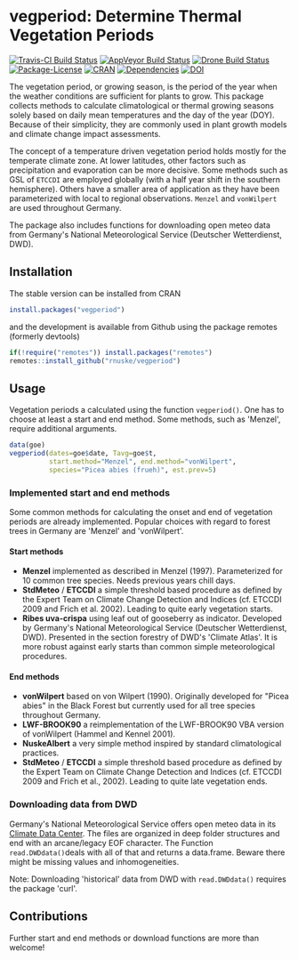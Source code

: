 # vegperiod: Determine Thermal Vegetation Periods 

[![Travis-CI Build Status](https://travis-ci.org/rnuske/vegperiod.svg?branch=master)](https://travis-ci.org/rnuske/vegperiod) 
[![AppVeyor Build Status](https://ci.appveyor.com/api/projects/status/github/rnuske/vegperiod?branch=master&svg=true)](https://ci.appveyor.com/project/rnuske/vegperiod) 
[![Drone Build Status](https://cloud.drone.io/api/badges/rnuske/vegperiod/status.svg)](https://cloud.drone.io/rnuske/vegperiod) 
[![Package-License](https://img.shields.io/badge/license-GPL--3-brightgreen.svg?style=flat)](https://www.gnu.org/licenses/gpl-3.0.html) 
[![CRAN](https://www.r-pkg.org/badges/version/vegperiod)](https://cran.r-project.org/package=vegperiod) 
[![Dependencies](https://tinyverse.netlify.com/badge/vegperiod)](https://cran.r-project.org/package=vegperiod) 
[![DOI](https://zenodo.org/badge/DOI/10.5281/zenodo.1466541.svg)](https://doi.org/10.5281/zenodo.1466541)

The vegetation period, or growing season, is the period of the year when the weather conditions are sufficient for plants to grow. This package collects methods to calculate climatological or thermal growing seasons solely based on daily mean temperatures and the day of the year (DOY). Because of their simplicity, they are commonly used in plant growth models and climate change impact assessments.

The concept of a temperature driven vegetation period holds mostly for the temperate climate zone. At lower latitudes, other factors such as precipitation and evaporation can be more decisive. Some methods such as GSL of `ETCCDI` are employed globally (with a half year shift in the southern hemisphere). Others have a smaller area of application as they have been parameterized with local to regional observations. `Menzel` and `vonWilpert` are used throughout Germany.

The package also includes functions for downloading open meteo data from Germany's National Meteorological Service (Deutscher Wetterdienst, DWD).


## Installation
The stable version can be installed from CRAN
```r
install.packages("vegperiod")
```


and the development is available from Github using the package remotes (formerly devtools)
```r
if(!require("remotes")) install.packages("remotes")
remotes::install_github("rnuske/vegperiod")
```

## Usage
Vegetation periods a calculated using the function `vegperiod()`.  One has to choose at least a start and end method. Some methods, such as 'Menzel', require additional arguments.

```r
data(goe)
vegperiod(dates=goe$date, Tavg=goe$t, 
          start.method="Menzel", end.method="vonWilpert", 
          species="Picea abies (frueh)", est.prev=5)
```

### Implemented start and end methods
Some common methods for calculating the onset and end of vegetation periods are already implemented. Popular choices with regard to forest trees in Germany are 'Menzel' and 'vonWilpert'.

#### Start methods
* **Menzel** implemented as described in Menzel (1997). Parameterized for 10 common tree species. Needs previous years chill days.
* **StdMeteo** / **ETCCDI** a simple threshold based procedure as defined by the Expert Team on Climate Change Detection and Indices (cf. ETCCDI 2009 and Frich et al. 2002). Leading to quite early vegetation starts.
* **Ribes uva-crispa** using leaf out of gooseberry as indicator. Developed by Germany's National Meteorological Service (Deutscher Wetterdienst, DWD). Presented in the section forestry of DWD's 'Climate Atlas'. It is more robust against early starts than common simple meteorological procedures.

#### End methods
* **vonWilpert** based on von Wilpert (1990). Originally developed for "Picea abies" in the Black Forest but currently used for all tree species throughout Germany.
* **LWF-BROOK90** a reimplementation of the LWF-BROOK90 VBA version of vonWilpert (Hammel and Kennel 2001).
* **NuskeAlbert** a very simple method inspired by standard climatological practices.
* **StdMeteo** / **ETCCDI** a simple threshold based procedure as defined by the Expert Team on Climate Change Detection and Indices (cf. ETCCDI 2009 and Frich et al., 2002). Leading to quite late vegetation ends.

### Downloading data from DWD
Germany's National Meteorological Service offers open meteo data in its [Climate Data Center](https://www.dwd.de/EN/climate_environment/cdc/cdc.html).
The files are organized in deep folder structures and end with an arcane/legacy EOF character. 
The Function `read.DWDdata()`deals with all of that and returns a data.frame. Beware there might be missing values and inhomogeneities.

Note: Downloading 'historical' data from DWD with `read.DWDdata()` requires the package 'curl'.


## Contributions
Further start and end methods or download functions are more than welcome! 

